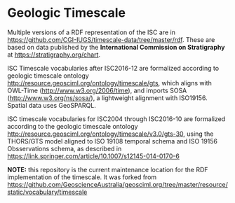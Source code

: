 # Geologic Timescale

Multiple versions of a RDF representation of the ISC are in https://github.com/CGI-IUGS/timescale-data/tree/master/rdf. 
These are based on data published by the **International Commission on Stratigraphy** at https://stratigraphy.org/chart. 

ISC Timescale vocabularies after ISC2016-12 are formalized according to geologic timescale ontology http://resource.geosciml.org/ontology/timescale/gts, which aligns with OWL-Time (http://www.w3.org/2006/time), and imports SOSA (http://www.w3.org/ns/sosa/), a lightweight alignment with ISO19156. Spatial data uses GeoSPARQL.

ISC timescale vocabularies for ISC2004 through ISC2016-10 are formalized according to the geologic timescale ontology http://resource.geosciml.org/ontology/timescale/v3.0/gts-30, using the THORS/GTS model aligned to ISO 19108 temporal schema and ISO 19156 Obsservations schema, as described in https://link.springer.com/article/10.1007/s12145-014-0170-6 

**NOTE:** this repository is the current maintenance location for the RDF implementation of the timescale. 
It was forked from https://github.com/GeoscienceAustralia/geosciml.org/tree/master/resource/static/vocabulary/timescale 
